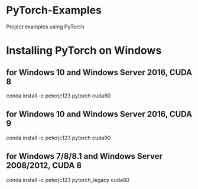 # PyTorch-Examples
Project examples using PyTorch

# Installing PyTorch on Windows

## for Windows 10 and Windows Server 2016, CUDA 8
conda install -c peterjc123 pytorch cuda80

## for Windows 10 and Windows Server 2016, CUDA 9
conda install -c peterjc123 pytorch cuda90

## for Windows 7/8/8.1 and Windows Server 2008/2012, CUDA 8
conda install -c peterjc123 pytorch_legacy cuda80
